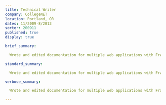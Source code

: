 ```yaml
---
title: Technical Writer
company: CollegeNET
location: Portland, OR
dates: 11/2009-8/2013
sorter: 200911
published: true
display: true

brief_summary:

  Wrote and edited documentation for multiple web applications with FrameMaker; wrote responses to RFP’s for multiple products with MS Word and Adobe Acrobat; managed projects for front-end redesign of client forms; designed, built, tested and maintained web forms using XML, HTML, CSS, Javascript and proprietary languages.

standard_summary:

  Wrote and edited documentation for multiple web applications with FrameMaker; wrote responses to RFP’s for multiple products with MS Word and Adobe Acrobat; managed projects for front-end redesign of client forms; designed, built, tested and maintained web forms using XML, HTML, CSS, Javascript and proprietary languages.

verbose_summary:

  Wrote and edited documentation for multiple web applications with FrameMaker; wrote responses to RFP’s for multiple products with MS Word and Adobe Acrobat; managed projects for front-end redesign of client forms; designed, built, tested and maintained web forms using XML, HTML, CSS, Javascript and proprietary languages.

---
```

